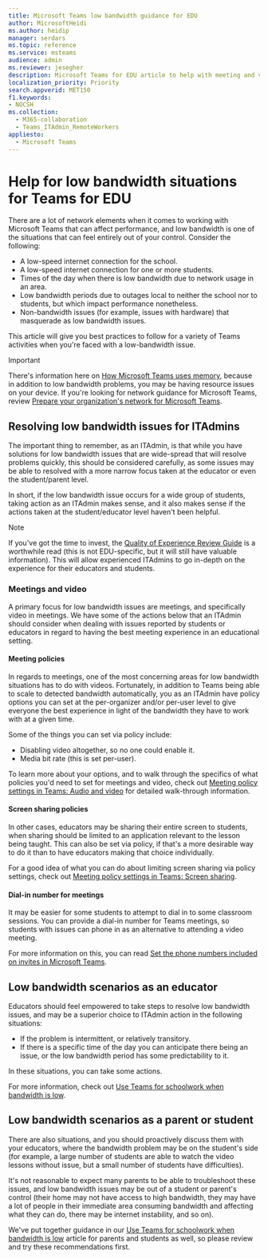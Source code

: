 ```yaml
---
title: Microsoft Teams low bandwidth guidance for EDU
author: MicrosoftHeidi
ms.author: heidip
manager: serdars
ms.topic: reference
ms.service: msteams
audience: admin
ms.reviewer: jesegher
description: Microsoft Teams for EDU article to help with meeting and video issues relating to low bandwidth. Whether you are a parent, an educator, or an ITAdmin, you have options to improve the experience with Teams.
localization_priority: Priority
search.appverid: MET150
f1.keywords:
- NOCSH
ms.collection: 
  - M365-collaboration
  - Teams_ITAdmin_RemoteWorkers
appliesto: 
  - Microsoft Teams
---
```


# Help for low bandwidth situations for Teams for EDU

There are a lot of network elements when it comes to working with Microsoft Teams that can affect performance, and low bandwidth is one of the situations that can feel entirely out of your control. Consider the following:

- A low-speed internet connection for the school.
- A low-speed internet connection for one or more students.
- Times of the day when there is low bandwidth due to network usage in an area.
- Low bandwidth periods due to outages local to neither the school nor to students, but which impact performance nonetheless.
- Non-bandwidth issues (for example, issues with hardware) that masquerade as low bandwidth issues.

This article will give you best practices to follow for a variety of Teams activities when you're faced with a low-bandwidth issue.

> [!IMPORTANT]
> There's information here on [How Microsoft Teams uses memory](teams-memory-usage-perf.md), because in addition to low bandwidth problems, you may be having resource issues on your device. If you're looking for network guidance for Microsoft Teams, review [Prepare your organization's network for Microsoft Teams](prepare-network.md).

## Resolving low bandwidth issues for ITAdmins

The important thing to remember, as an ITAdmin, is that while you have solutions for low bandwidth issues that are wide-spread that will resolve problems quickly, this should be considered carefully, as some issues may be able to resolved with a more narrow focus taken at the educator or even the student/parent level.

In short, if the low bandwidth issue occurs for a wide group of students, taking action as an ITAdmin makes sense, and it also makes sense if the actions taken at the student/educator level haven't been helpful.

> [!NOTE]
> If you've got the time to invest, the [Quality of Experience Review Guide](quality-of-experience-review-guide.md) is a worthwhile read (this is not EDU-specific, but it will still have valuable information). This will allow experienced ITAdmins to go in-depth on the experience for their educators and students.

### Meetings and video

A primary focus for low bandwidth issues are meetings, and specifically video in meetings. We have some of the actions below that an ITAdmin should consider when dealing with issues reported by students or educators in regard to having the best meeting experience in an educational setting.

#### Meeting policies

In regards to meetings, one of the most concerning areas for low bandwidth situations has to do with videos. Fortunately, in addition to Teams being able to scale to detected bandwidth automatically, you as an ITAdmin have policy options you can set at the per-organizer and/or per-user level to give everyone the best experience in light of the bandwidth they have to work with at a given time.

Some of the things you can set via policy include:

- Disabling video altogether, so no one could enable it.
- Media bit rate (this is set per-user).

To learn more about your options, and to walk through the specifics of what policies you'd need to set for meetings and video, check out [Meeting policy settings in Teams: Audio and video](https://docs.microsoft.com/microsoftteams/meeting-policies-in-teams#meeting-policy-settings---audio--video) for detailed walk-through information.

#### Screen sharing policies

In other cases, educators may be sharing their entire screen to students, when sharing should be limited to an application relevant to the lesson being taught. This can also be set via policy, if that's a more desirable way to do it than to have educators making that choice individually.

For a good idea of what you can do about limiting screen sharing via policy settings, check out [Meeting policy settings in Teams: Screen sharing](https://docs.microsoft.com/microsoftteams/meeting-policies-in-teams#meeting-policy-settings---audio--video).

#### Dial-in number for meetings

It may be easier for some students to attempt to dial in to some classroom sessions. You can provide a dial-in number for Teams meetings, so students with issues can phone in as an alternative to attending a video meeting.

For more information on this, you can read [Set the phone numbers included on invites in Microsoft Teams](set-the-phone-numbers-included-on-invites-in-teams.md).

## Low bandwidth scenarios as an educator

Educators should feel empowered to take steps to resolve low bandwidth issues, and may be a superior choice to ITAdmin action in the following situations:

- If the problem is intermittent, or relatively transitory.
- If there is a specific time of the day you can anticipate there being an issue, or the low bandwidth period has some predictability to it.

In these situations, you can take some actions.

For more information, check out [Use Teams for schoolwork when bandwidth is low](https://support.office.com/article/use-teams-for-schoolwork-when-bandwidth-is-low-5c5675f7-1b55-471a-9daa-ec1e6df38262).

## Low bandwidth scenarios as a parent or student

There are also situations, and you should proactively discuss them with your educators, where the bandwidth problem may be on the student's side (for example, a large number of students are able to watch the video lessons without issue, but a small number of students have difficulties).

It's not reasonable to expect many parents to be able to troubleshoot these issues, and low bandwidth issues may be out of a student or parent's control (their home may not have access to high bandwidth, they may have a lot of people in their immediate area consuming bandwidth and affecting what they can do, there may be internet instability, and so on).

We've put together guidance in our [Use Teams for schoolwork when bandwidth is low](https://support.office.com/article/use-teams-for-schoolwork-when-bandwidth-is-low-5c5675f7-1b55-471a-9daa-ec1e6df38262) article for parents and students as well, so please review and try these recommendations first.
